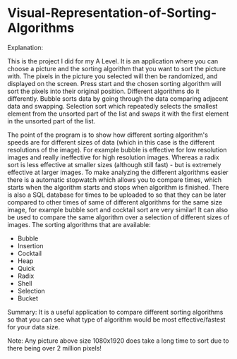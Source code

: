 # Visual-Representation-of-Sorting-Algorithms


Explanation:

This is the project I did for my A Level. It is an application where you can choose a picture and the sorting algorithm that you want to sort the picture with. The pixels in the picture you selected will then be randomized, and displayed on the screen. Press start and the chosen sorting algorithm will sort the pixels into their original position. Different algorithms do it differently. Bubble sorts data by going through the data comparing adjacent data and swapping. Selection sort which repeatedly selects the smallest element from the unsorted part of the list and swaps it with the first element in the unsorted part of the list. 
  
  The point of the program is to show how different sorting algorithm's speeds are for different sizes of data (which in this case is the different resolutions of the image). For example bubble is effective for low resolution images and really ineffective for high resolution images. Whereas a radix sort is less effective at smaller sizes (although still fast) - but is extremely effective at larger images.
  To make analyzing the different algorithms easier there is a automatic stopwatch which allows you to compare times, which starts when the algorithm starts and stops when algorithm is finished.
  There is also a SQL database for times to be uploaded to so that they can be later compared to other times of same of different algorithms for the same size image, for example bubble sort and cocktail sort are very similar! It can also be used to compare the same algorithm over a selection of different sizes of images. 
  The sorting algorithms that are available:
  - Bubble
  - Insertion
  - Cocktail
  - Heap
  - Quick
  - Radix 
  - Shell
  - Selection
  - Bucket
  
  Summary:
  It is a useful application to compare different sorting algorithms so that you can see what type of algorithm would be most effective/fastest for your data size. 
  
  Note:
  Any picture above size 1080x1920 does take a long time to sort due to there being over 2 million pixels!


 

 

  


  

